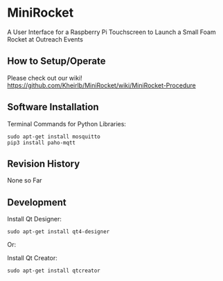 # MiniRocket
A User Interface for a Raspberry Pi Touchscreen to Launch a Small Foam Rocket at Outreach Events

## How to Setup/Operate
Please check out our wiki! 
https://github.com/Kheirlb/MiniRocket/wiki/MiniRocket-Procedure

## Software Installation

Terminal Commands for Python Libraries:

	sudo apt-get install mosquitto
	pip3 install paho-mqtt

## Revision History

None so Far

## Development

Install Qt Designer:

	sudo apt-get install qt4-designer

Or:

Install Qt Creator:

	sudo apt-get install qtcreator
